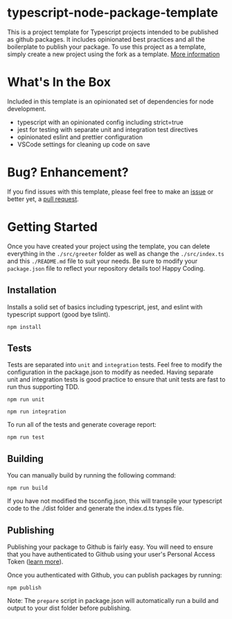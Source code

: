 # typescript-node-package-template
This is a project template for Typescript projects intended to be published as github packages. It includes opinionated best practices and all the boilerplate to publish your package. To use this project as a template, simply create a new project using the fork as a template. [More information](https://help.github.com/en/github/creating-cloning-and-archiving-repositories/creating-a-repository-from-a-template) 


# What's In the Box 
Included in this template is an opinionated set of dependencies for node development.
- typescript with an opinionated config including strict=true
- jest for testing with separate unit and integration test directives
- opinionated eslint and prettier configuration
- VSCode settings for cleaning up code on save


# Bug? Enhancement?
If you find issues with this template, please feel free to make an [issue](https://github.com/digibodies/typescript-node-package-template/issues) or better yet, a [pull request](https://github.com/digibodies/typescript-node-package-template/pulls).


# Getting Started
Once you have created your project using the template, you can delete everything in the `./src/greeter` folder as well as change the `./src/index.ts` and this `./README.md` file to suit your needs. Be sure to modify your `package.json` file to reflect your repository details too! Happy Coding.


## Installation
Installs a solid set of basics including typescript, jest, and eslint with typescript support (good bye tslint).

```
npm install
```


## Tests 
Tests are separated into `unit` and `integration` tests. Feel free to modify the configuration in the package.json to modify as needed. Having separate unit and integration tests is good practice to ensure that unit tests are fast to run thus supporting TDD.

```
npm run unit
```

```
npm run integration
```

To run all of the tests and generate coverage report:
```
npm run test
```



## Building 
You can manually build by running the following command:
```
npm run build
```
If you have not modified the tsconfig.json, this will transpile your typescript code to the ./dist folder and generate the index.d.ts types file.

## Publishing 
Publishing your package to Github is fairly easy. You will need to ensure that you have authenticated to Github using your user's Personal Access Token ([learn more](https://help.github.com/en/github/managing-packages-with-github-packages/configuring-npm-for-use-with-github-packages#authenticating-to-github-packages)). 

Once you authenticated with Github, you can publish packages by running:
```
npm publish
```
Note: The `prepare` script in package.json will automatically run a build and output to your dist folder before publishing.

